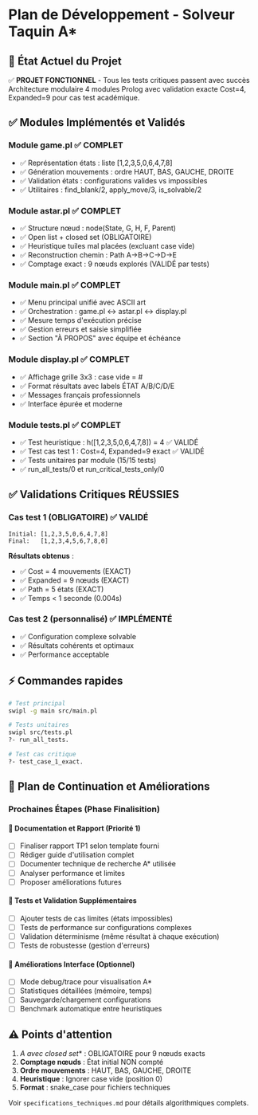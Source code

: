 # Plan de Développement - Solveur Taquin A*

## 🎯 État Actuel du Projet
✅ **PROJET FONCTIONNEL** - Tous les tests critiques passent avec succès
Architecture modulaire 4 modules Prolog avec validation exacte Cost=4, Expanded=9 pour cas test académique.

## ✅ Modules Implémentés et Validés

### Module game.pl ✅ COMPLET
- ✅ Représentation états : liste [1,2,3,5,0,6,4,7,8]
- ✅ Génération mouvements : ordre HAUT, BAS, GAUCHE, DROITE
- ✅ Validation états : configurations valides vs impossibles
- ✅ Utilitaires : find_blank/2, apply_move/3, is_solvable/2

### Module astar.pl ✅ COMPLET
- ✅ Structure nœud : node(State, G, H, F, Parent)
- ✅ Open list + closed set (OBLIGATOIRE)
- ✅ Heuristique tuiles mal placées (excluant case vide)
- ✅ Reconstruction chemin : Path A→B→C→D→E
- ✅ Comptage exact : 9 nœuds explorés (VALIDÉ par tests)

### Module main.pl ✅ COMPLET
- ✅ Menu principal unifié avec ASCII art
- ✅ Orchestration : game.pl ↔ astar.pl ↔ display.pl
- ✅ Mesure temps d'exécution précise
- ✅ Gestion erreurs et saisie simplifiée
- ✅ Section "À PROPOS" avec équipe et échéance

### Module display.pl ✅ COMPLET
- ✅ Affichage grille 3x3 : case vide = #
- ✅ Format résultats avec labels ÉTAT A/B/C/D/E
- ✅ Messages français professionnels
- ✅ Interface épurée et moderne

### Module tests.pl ✅ COMPLET
- ✅ Test heuristique : h([1,2,3,5,0,6,4,7,8]) = 4 ✅ VALIDÉ
- ✅ Test cas test 1 : Cost=4, Expanded=9 exact ✅ VALIDÉ
- ✅ Tests unitaires par module (15/15 tests)
- ✅ run_all_tests/0 et run_critical_tests_only/0

## ✅ Validations Critiques RÉUSSIES

### Cas test 1 (OBLIGATOIRE) ✅ VALIDÉ
```
Initial: [1,2,3,5,0,6,4,7,8]
Final:   [1,2,3,4,5,6,7,8,0]
```
**Résultats obtenus** :
- ✅ Cost = 4 mouvements (EXACT)
- ✅ Expanded = 9 nœuds (EXACT)
- ✅ Path = 5 états (EXACT)
- ✅ Temps < 1 seconde (0.004s)

### Cas test 2 (personnalisé) ✅ IMPLÉMENTÉ
- ✅ Configuration complexe solvable
- ✅ Résultats cohérents et optimaux
- ✅ Performance acceptable

## ⚡ Commandes rapides

```bash
# Test principal
swipl -g main src/main.pl

# Tests unitaires
swipl src/tests.pl
?- run_all_tests.

# Test cas critique
?- test_case_1_exact.
```

## 🎯 Plan de Continuation et Améliorations

### Prochaines Étapes (Phase Finalisition)

#### 📝 Documentation et Rapport (Priorité 1)
- [ ] Finaliser rapport TP1 selon template fourni
- [ ] Rédiger guide d'utilisation complet
- [ ] Documenter technique de recherche A* utilisée
- [ ] Analyser performance et limites
- [ ] Proposer améliorations futures

#### 🧪 Tests et Validation Supplémentaires
- [ ] Ajouter tests de cas limites (états impossibles)
- [ ] Tests de performance sur configurations complexes
- [ ] Validation déterminisme (même résultat à chaque exécution)
- [ ] Tests de robustesse (gestion d'erreurs)

#### 🎨 Améliorations Interface (Optionnel)
- [ ] Mode debug/trace pour visualisation A*
- [ ] Statistiques détaillées (mémoire, temps)
- [ ] Sauvegarde/chargement configurations
- [ ] Benchmark automatique entre heuristiques

## ⚠️ Points d'attention

1. **A* avec closed set** : OBLIGATOIRE pour 9 nœuds exacts
2. **Comptage nœuds** : État initial NON compté
3. **Ordre mouvements** : HAUT, BAS, GAUCHE, DROITE
4. **Heuristique** : Ignorer case vide (position 0)
5. **Format** : snake_case pour fichiers techniques

Voir `specifications_techniques.md` pour détails algorithmiques complets.